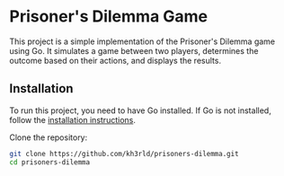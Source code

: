 # Prisoner's Dilemma Game

This project is a simple implementation of the Prisoner's Dilemma game using Go. It simulates a game between two players, determines the outcome based on their actions, and displays the results.

## Installation

To run this project, you need to have Go installed. If Go is not installed, follow the [installation instructions](https://golang.org/doc/install).

Clone the repository:

```sh
git clone https://github.com/kh3rld/prisoners-dilemma.git
cd prisoners-dilemma

